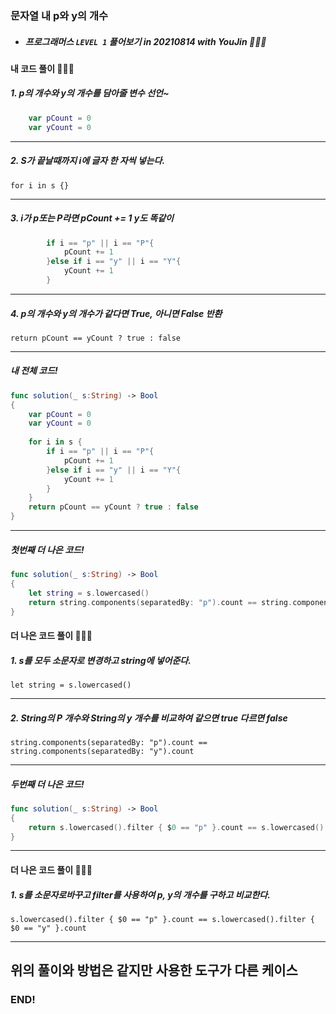 ### 문자열 내 p와 y의 개수

- ##### 프로그래머스 ```LEVEL 1``` 풀어보기 in 20210814 with YouJin 👩🏻‍💻

#### 내 코드 풀이 👩🏻‍💻

##### 1. p의 개수와 y의 개수를 담아줄 변수 선언~
```swift
    var pCount = 0
    var yCount = 0
```
***
##### 2. S가 끝날때까지 i에 글자 한 자씩 넣는다.
```for i in s {}```
***
##### 3. i가 p또는 P라면 pCount += 1 y도 똑같이
```swift
        if i == "p" || i == "P"{
            pCount += 1
        }else if i == "y" || i == "Y"{
            yCount += 1
        }
```

***
##### 4. p의 개수와 y의 개수가 같다면 True, 아니면 False 반환
```return pCount == yCount ? true : false```

***
##### 내 전체 코드!
```swift
func solution(_ s:String) -> Bool
{
    var pCount = 0
    var yCount = 0
    
    for i in s {
        if i == "p" || i == "P"{
            pCount += 1
        }else if i == "y" || i == "Y"{
            yCount += 1
        }
    }
    return pCount == yCount ? true : false
}
```
***
##### 첫번째 더 나은 코드!
```swift
func solution(_ s:String) -> Bool
{
    let string = s.lowercased()
    return string.components(separatedBy: "p").count == string.components(separatedBy: "y").count
}
```

#### 더 나은 코드 풀이 👩🏻‍💻

##### 1. s를 모두 소문자로 변경하고 string에 넣어준다.
```let string = s.lowercased()```
***


##### 2. String의 P 개수와 String의 y 개수를 비교하여 같으면 true 다르면 false
```string.components(separatedBy: "p").count == string.components(separatedBy: "y").count```
***

##### 두번째 더 나은 코드!
```swift
func solution(_ s:String) -> Bool
{
    return s.lowercased().filter { $0 == "p" }.count == s.lowercased().filter { $0 == "y" }.count
}
```

***

#### 더 나은 코드 풀이 👩🏻‍💻

##### 1. s를 소문자로바꾸고 filter를 사용하여 p, y의 개수를 구하고 비교한다.
```s.lowercased().filter { $0 == "p" }.count == s.lowercased().filter { $0 == "y" }.count```
***

## 위의 풀이와 방법은 같지만 사용한 도구가 다른 케이스


### END!
